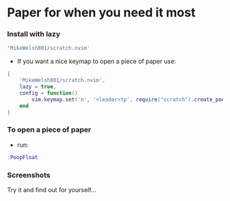 # Paper for when you need it most

### Install with lazy
```lua
'MikeWelsh801/scratch.nvim'
```

- If you want a nice keymap to open a piece of paper use:

```lua
{
    'MikeWelsh801/scratch.nvim',
    lazy = true,
    config = function()
        vim.keymap.set('n', '<leader>tp', require("scratch").create_poop_float, {silent = true})
    end
}

```

### To open a piece of paper
- run:
```lua
:PoopFloat
```

### Screenshots

Try it and find out for yourself...
